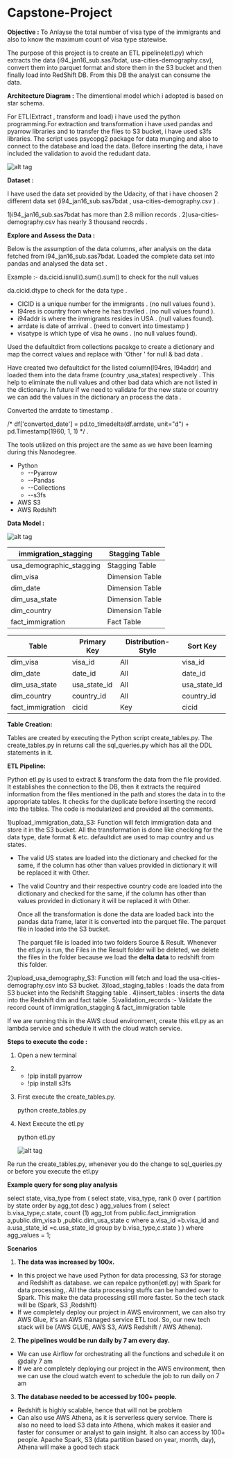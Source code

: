# Capstone-Project

**Objective :**  To Anlayse the total number of visa type of the immigrants and also to know the maximum count of visa type statewise.

The purpose of this project is to create an ETL pipeline(etl.py) which extracts the data (i94\_jan16\_sub.sas7bdat, usa-cities-demography.csv), convert them into parquet format and store them in the S3 bucket and then finally load into RedShift DB. From this DB the analyst can consume the data.

**Architecture Diagram :**
The dimentional model which i adopted is based on star schema.

For ETL(Extract , transform and load) i have used the python programming.For extraction and transformation i have used pandas and pyarrow libraries and to transfer the files to S3 bucket, i have used s3fs libraries. The script uses psycopg2 package for data munging and also to connect to the database and load the data. Before inserting the data, i have included the validation to avoid the redudant data.

 ![alt tag](https://github.com/TDPrabhu/Capstone-Project/blob/master/Architecture.PNG)
 
**Dataset :**

I have used the data set provided by the Udacity, of that i have choosen 2 different data set (i94\_jan16\_sub.sas7bdat , usa-cities-demography.csv ) .

   1)i94\_jan16\_sub.sas7bdat has more than 2.8 million records .
   2)usa-cities-demography.csv has nearly 3 thousand reocrds .

**Explore and Assess the Data :**
 
 Below is the assumption of the data columns, after analysis on the data fetched from i94\_jan16\_sub.sas7bdat.
 Loaded the complete data set into pandas and analysed the data set .

Example :- da.cicid.isnull().sum().sum() to check for the null values

   da.cicid.dtype  to check for the data type .

- CICID is a unique number for the immigrants . (no null values found ).
- I94res is country from where he has travlled . (no null values found ).
- i94addr is where the immigrants resides in USA .  (null values found).
- arrdate is date of arrrival .  (need to convert into timestamp )
- visatype is which type of visa he owns . (no null values found).

Used the defaultdict from collections pacakge to create a dictionary and map the correct values and replace with &#39;Other &#39; for null &amp; bad data .

Have created two defaultdict for the listed column(I94res, I94addr) and loaded them into the data frame (country ,usa\_states) respectively . This help to eliminate the null values and other bad data which are not listed in the dictionary. In future if we need to validate for the new state or country we can add the values in the dictionary an process the data .

Converted the arrdate to timestamp .

/\* df[&#39;converted\_date&#39;] =  pd.to\_timedelta(df.arrdate, unit=&quot;d&quot;) + pd.Timestamp(1960, 1, 1) \*/ .

The tools utilized on this project are the same as we have been learning during this Nanodegree.

-  Python
    - --Pyarrow
    - --Pandas
    - --Collections
    - --s3fs
- AWS S3
- AWS Redshift

**Data Model :**

![alt tag](https://github.com/TDPrabhu/Capstone-Project/blob/master/datamodel.PNG)

 
| immigration\_stagging | Stagging Table |
| --- | --- |
| usa\_demographic\_stagging | Stagging Table |
| dim\_visa | Dimension Table |
| dim\_date | Dimension Table |
| dim\_usa\_state | Dimension Table |
| dim\_country | Dimension Table |
| fact\_immigration | Fact Table |

| Table | Primary Key | Distribution-Style | Sort Key |
| --- | --- | --- | --- |
| dim\_visa | visa\_id | All | visa\_id |
| dim\_date | date\_id | All | date\_id |
| dim\_usa\_state | usa\_state\_id | All | usa\_state\_id |
| dim\_country | country\_id | All | country\_id |
| fact\_immigration | cicid | Key | cicid |

**Table Creation:**

Tables are created by executing the Python script create\_tables.py. The create\_tables.py in returns call the sql\_queries.py which has all the DDL statements in it.

**ETL Pipeline:**

 Python etl.py is used to extract &amp; transform the data from the file provided. It establishes the connection to the DB, then it extracts the required information from the files mentioned in the path and stores the data in to the appropriate tables. It checks for the duplicate before inserting the record into the tables. The code is modularized and provided all the comments.

 1)upload\_immigration\_data\_S3: Function will fetch immigration data and store it in the S3 bucket. All the transformation is done like checking for the data type, date format &amp; etc. defaultdict are used to map country and us states.

  -  The valid US states are loaded into the dictionary and checked for the same, if the column has other than values provided in dictionary it will be replaced it with Other.
- The valid Country and their respective country code are loaded into the dictionary and checked for the same, if the column has other than values provided in dictionary it will be replaced it with Other.

  Once all the transformation is done the data are loaded back into the pandas data frame, later it is converted into the parquet file. The parquet file in loaded into the S3 bucket.

  The parquet file is loaded into two folders Source &amp; Result.  Whenever the etl.py is run, the Files in the Result folder will be deleted, we delete the files in the folder because we load the **delta data** to redshift from this folder.

 2)upload\_usa\_demography\_S3: Function will fetch and load the usa-cities-demography.csv into S3 bucket.
 3)load\_staging\_tables : loads  the data from S3 bucket into the Redshift Stagging table .
 4)insert\_tables : inserts the data into the Redshift dim and fact table .
 5)validation\_records :-  Validate the record count of immigration\_stagging &amp; fact\_immigration table

If we are running this in the AWS cloud environment, create this etl.py as an lambda service and schedule it with the cloud watch service.

**Steps to execute the code :**

1. Open a new terminal
2. - !pip install pyarrow
   - !pip install s3fs

3. First execute the create\_tables.py.

   python create\_tables.py

4. Next Execute the etl.py

   python etl.py
   
   ![alt tag](https://github.com/TDPrabhu/Capstone-Project/blob/master/etl-pipeline.PNG)

 
Re run the create\_tables.py, whenever you do the change to sql\_queries.py or before you execute the etl.py

**Example query for song play analysis**

select state, visa\_type from
(
select state, visa\_type, rank () over ( partition by state order by agg\_tot desc ) agg\_values
from
(
select b.visa\_type,c.state,
count (1) agg\_tot
from public.fact\_immigration a,public.dim\_visa b ,public.dim\_usa\_state c
where a.visa\_id =b.visa\_id
and a.usa\_state\_id =c.usa\_state\_id
group by b.visa\_type,c.state
) )
where agg\_values = 1;


**Scenarios**

1. **The data was increased by 100x.** 
 
 -  In this project we have used Python for data processing, S3 for storage and Redshift as database. we can repalce                         python(etl.py) with Spark for data processing,. All the data processing stuffs can be handed over to Spark.  This make the data         processing still more faster. So the tech stack will be (Spark, S3 ,Redshift)
 - If we completely deploy our project in AWS environment, we can also try AWS Glue, it&#39;s an AWS managed service ETL tool. So, our      new tech stack will be (AWS GLUE, AWS S3, AWS Redshift / AWS Athena).

2. **The pipelines would be run daily by 7 am every day.**  

- We can use Airflow for orchestrating all the functions and schedule it on @daily 7 am
- If we are completely deploying our project in the AWS environment, then we can use the cloud watch event to schedule the job to run     daily on 7 am

3. **The database needed to be accessed by 100+ people.**

- Redshift is highly scalable, hence that will not be problem
- Can also use AWS Athena, as it is serverless query service. There is also no need to load S3 data into Athena, which makes it easier     and faster for consumer or analyst to gain insight. It also can access by 100+ people.
  Apache Spark, S3 (data partition based on year, month, day), Athena will make a good tech stack
